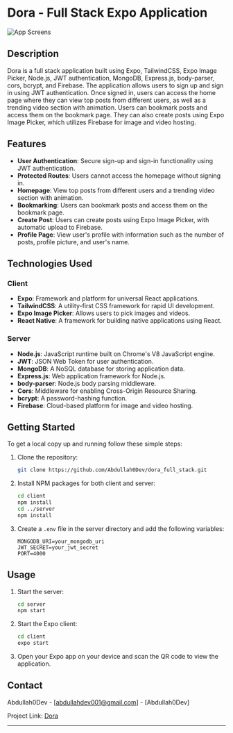 # Dora - Full Stack Expo Application

![App Screens](https://i.ibb.co/sJY8XmX/Your-paragraph-text.png)

## Description

Dora is a full stack application built using Expo, TailwindCSS, Expo Image Picker, Node.js, JWT authentication, MongoDB, Express.js, body-parser, cors, bcrypt, and Firebase. The application allows users to sign up and sign in using JWT authentication. Once signed in, users can access the home page where they can view top posts from different users, as well as a trending video section with animation. Users can bookmark posts and access them on the bookmark page. They can also create posts using Expo Image Picker, which utilizes Firebase for image and video hosting. 

## Features

- **User Authentication**: Secure sign-up and sign-in functionality using JWT authentication.
- **Protected Routes**: Users cannot access the homepage without signing in.
- **Homepage**: View top posts from different users and a trending video section with animation.
- **Bookmarking**: Users can bookmark posts and access them on the bookmark page.
- **Create Post**: Users can create posts using Expo Image Picker, with automatic upload to Firebase.
- **Profile Page**: View user's profile with information such as the number of posts, profile picture, and user's name.

## Technologies Used

### Client

- **Expo**: Framework and platform for universal React applications.
- **TailwindCSS**: A utility-first CSS framework for rapid UI development.
- **Expo Image Picker**: Allows users to pick images and videos.
- **React Native**: A framework for building native applications using React.

### Server

- **Node.js**: JavaScript runtime built on Chrome's V8 JavaScript engine.
- **JWT**: JSON Web Token for user authentication.
- **MongoDB**: A NoSQL database for storing application data.
- **Express.js**: Web application framework for Node.js.
- **body-parser**: Node.js body parsing middleware.
- **Cors**: Middleware for enabling Cross-Origin Resource Sharing.
- **bcrypt**: A password-hashing function.
- **Firebase**: Cloud-based platform for image and video hosting.

## Getting Started

To get a local copy up and running follow these simple steps:

1. Clone the repository: 
    ```sh
    git clone https://github.com/Abdullah0Dev/dora_full_stack.git
    ```
2. Install NPM packages for both client and server:
    ```sh
    cd client
    npm install
    cd ../server
    npm install
    ```
3. Create a `.env` file in the server directory and add the following variables:
    ```env
    MONGODB_URI=your_mongodb_uri
    JWT_SECRET=your_jwt_secret
    PORT=4000
    ```

## Usage

1. Start the server:
    ```sh
    cd server
    npm start
    ```
2. Start the Expo client:
    ```sh
    cd client
    expo start
    ```
3. Open your Expo app on your device and scan the QR code to view the application.
 
## Contact

Abdullah0Dev - [abdullahdev001@gmail.com] - [Abdullah0Dev]

Project Link: [Dora](https://github.com/Abdullah0Dev/dora_full_stack)

---
 
